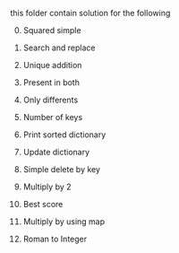 this folder contain solution for the following


0. Squared simple

1. Search and replace

2. Unique addition

3. Present in both

4. Only differents

5. Number of keys

6. Print sorted dictionary

7. Update dictionary

8. Simple delete by key

9. Multiply by 2

10. Best score

11. Multiply by using map

12. Roman to Integer


